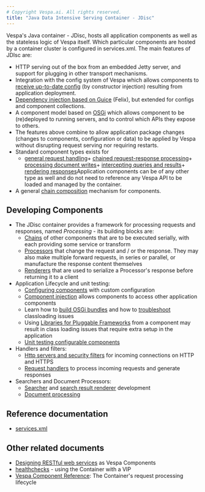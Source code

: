 ```yaml
---
# Copyright Vespa.ai. All rights reserved.
title: "Java Data Intensive Serving Container - JDisc"
---
```


Vespa's Java container - JDisc, hosts all application components as well as the stateless logic of Vespa itself.
Which particular components are hosted by a container cluster is configured in services.xml. The main features of
JDIsc are:
* HTTP serving out of the box from an embedded Jetty server,
  and support for plugging in other transport mechanisms.
* Integration with the config system of Vespa which allows components to
  [receive up-to-date config](../configuring-components.html)
  (by constructor injection) resulting from application deployment.
* [Dependency injection based on Guice](injecting-components.html)
  (Felix), but extended for configs and component collections.
* A component model based on [OSGi](../components/bundles.html) which allows
  component to be (re)deployed to running servers, and to control which APIs they expose to others.
* The features above combine to allow application package changes (changes to components, configuration or data)
  to be applied by Vespa without disrupting request serving nor requiring restarts.
* Standard component types exists for
  + [general request handling](developing-request-handlers.html)+ [chained request-response processing](processing.html)+ [processing document writes](../document-processing.html)+ [intercepting queries and results](../searcher-development.html)+ [rendering responses](../result-rendering.html)Application components can be of any other type as well and do not need to reference any Vespa API to
  be loaded and managed by the container.
* A general [chain composition](../components/chained-components.html) mechanism for components.

## Developing Components
* The JDisc container provides a framework for processing requests and responses,
  named *Processing* - its building blocks are:
  + [Chains](../components/chained-components.html)
    of other components that are to be executed serially,
    with each providing some service or transform
  + [Processors](processing.html)
    that change the request and / or the response. They may also
    make multiple forward requests, in series or parallel,
    or manufacture the response content themselves
  + [Renderers](processing.html#response-rendering)
    that are used to serialize a Processor's response before
    returning it to a client
* Application Lifecycle and unit testing:
  + [Configuring components](../configuring-components.html)
    with custom configuration
  + [Component injection](injecting-components.html) allows components
    to access other application components
  + Learn how to [build OSGi bundles](../components/bundles.html) and
    how to [troubleshoot](../components/bundles.html#troubleshooting) classloading issues
  + Using [Libraries for Pluggable Frameworks](pluggable-frameworks.html) from
    a component may result in class loading issues that require extra setup in the application
  + [Unit testing configurable components](../unit-testing.html#unit-testing-configurable-components)
* Handlers and filters:
  + [Http servers and
    security filters](http-server-and-filters.html) for incoming connections on HTTP and HTTPS
  + [Request handlers](developing-request-handlers.html)
    to process incoming requests and generate responses
* Searchers and Document Processors:
  + [Searcher](../searcher-development.html) and
    [search result renderer](../result-rendering.html)
    development
  + [Document processing](../document-processing.html)

## Reference documentation
* [services.xml](../reference/services-container.html)

## Other related documents
* [Designing RESTful web
  services](../developing-web-services.html) as Vespa Components
* [healthchecks](../reference/healthchecks.html) - using the Container with a VIP
* [Vespa Component Reference](../reference/component-reference.html):
  The Container's request processing lifecycle
